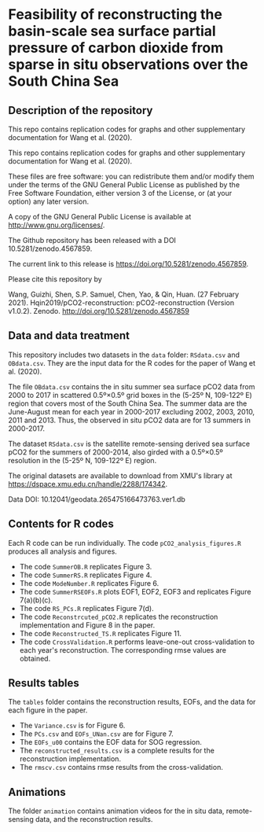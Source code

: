 # Feasibility of reconstructing the basin-scale sea surface partial pressure of carbon dioxide from sparse in situ observations over the South China Sea
## Description of the repository
This repo contains replication codes for graphs and other supplementary documentation for Wang et al. (2020). 

This repo contains replication codes for graphs and other supplementary documentation for Wang et al. (2020). 

These files are free software: you can redistribute them and/or modify them under the terms of the GNU General Public License as published by the Free Software Foundation, either version 3 of the License, or (at your option) any later version.

A copy of the GNU General Public License is available at http://www.gnu.org/licenses/.

The Github repository has been released with a DOI 10.5281/zenodo.4567859.

The current link to this release is https://doi.org/10.5281/zenodo.4567859.

Please cite this repository by

Wang, Guizhi, Shen, S.P. Samuel, Chen, Yao, & Qin, Huan. (27 February 2021). Hqin2019/pCO2-reconstruction: pCO2-reconstruction (Version v1.0.2). Zenodo. http://doi.org/10.5281/zenodo.4567859

## Data and data treatment
This repository includes two datasets in the `data` folder: `RSdata.csv` and `OBdata.csv`. They are the input data for the R codes for the paper of Wang et al. (2020). 

The file `OBdata.csv` contains the in situ summer sea surface pCO2 data from 2000 to 2017 in scattered 0.5º×0.5º grid boxes in the (5-25º N, 109-122º E) region that covers most of the South China Sea. The summer data are the June-August mean for each year in 2000-2017 excluding 2002, 2003, 2010, 2011 and 2013. Thus, the observed in situ pCO2 data are for 13 summers in 2000-2017. 

The dataset `RSdata.csv` is the satellite remote-sensing derived sea surface pCO2 for the summers of 2000-2014, also girded with a 0.5º×0.5º resolution in the (5-25º N, 109-122º E) region.

The original datasets are available to download from XMU's library at https://dspace.xmu.edu.cn/handle/2288/174342.

Data DOI: 10.12041/geodata.265475166473763.ver1.db


## Contents for R codes
Each R code can be run individually. The code `pCO2_analysis_figures.R` produces all analysis and figures.
- The code `SummerOB.R` replicates Figure 3.
- The code `SummerRS.R` replicates Figure 4.
- The code `ModeNumber.R` replicates Figure 6.
- The code `SummerRSEOFs.R` plots EOF1, EOF2, EOF3 and replicates Figure 7(a)(b)(c).
- The code `RS_PCs.R` replicates Figure 7(d).
- The code `Reconstrcuted_pCO2.R` replicates the reconstruction implementation and Figure 8 in the paper.
- The code `Reconstructed_TS.R` replicates Figure 11.
- The code `CrossValidation.R` performs leave-one-out cross-validation to each year's reconstruction. The corresponding rmse values are obtained.


## Results tables
The `tables` folder contains the reconstruction results, EOFs, and the data for each figure in the paper. 
- The `Variance.csv` is for Figure 6.
- The `PCs.csv` and `EOFs_UNan.csv` are for Figure 7.
- The `EOFs_u00` contains the EOF data for SOG regression.
- The `reconstructed_results.csv` is a complete results for the reconstruction implementation.
- The `rmscv.csv` contains rmse results from the cross-validation.

## Animations
The folder `animation` contains animation videos for the in situ data, remote-sensing data, and the reconstruction results.
